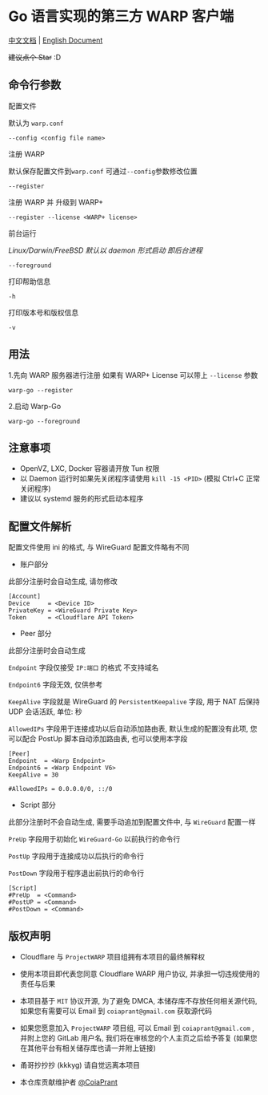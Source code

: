 # Go 语言实现的第三方 WARP 客户端

[中文文档](https://gitlab.com/ProjectWARP/warp-go/-/blob/master/README.zh_CN.md) | [English Document](https://gitlab.com/ProjectWARP/warp-go/-/blob/master/README.md)

~~建议点个 Star~~ :D

## 命令行参数

配置文件

默认为 `warp.conf`

```
--config <config file name>
```

注册 WARP

默认保存配置文件到`warp.conf` 可通过`--config`参数修改位置

```
--register
```

注册 WARP 并 升级到 WARP+

```
--register --license <WARP+ license>
```

前台运行

_Linux/Darwin/FreeBSD 默认以 daemon 形式启动 即后台进程_

```
--foreground
```

打印帮助信息

```
-h
```

打印版本号和版权信息

```
-v
```

## 用法

1.先向 WARP 服务器进行注册 如果有 WARP+ License 可以带上 `--license` 参数

```
warp-go --register
```

2.启动 Warp-Go

```
warp-go --foreground
```

## 注意事项

- OpenVZ, LXC, Docker 容器请开放 Tun 权限
- 以 Daemon 运行时如果先关闭程序请使用 `kill -15 <PID>` (模拟 Ctrl+C 正常关闭程序)
- 建议以 systemd 服务的形式启动本程序

## 配置文件解析

配置文件使用 ini 的格式, 与 WireGuard 配置文件略有不同

- 账户部分

此部分注册时会自动生成, 请勿修改

```
[Account]
Device     = <Device ID>
PrivateKey = <WireGuard Private Key>
Token      = <Cloudflare API Token>
```

- Peer 部分

此部分注册时会自动生成

`Endpoint` 字段仅接受 `IP:端口` 的格式 不支持域名

`Endpoint6` 字段无效, 仅供参考

`KeepAlive` 字段就是 WireGuard 的 `PersistentKeepalive` 字段, 用于 NAT 后保持 UDP 会话活跃, 单位: 秒

`AllowedIPs` 字段用于连接成功以后自动添加路由表, 默认生成的配置没有此项, 您可以配合 PostUp 脚本自动添加路由表, 也可以使用本字段

```
[Peer]
Endpoint  = <Warp Endpoint>
Endpoint6 = <Warp Endpoint V6>
KeepAlive = 30

#AllowedIPs = 0.0.0.0/0, ::/0
```

- Script 部分

此部分注册时不会自动生成, 需要手动追加到配置文件中, 与 `WireGuard` 配置一样

`PreUp` 字段用于初始化 `WireGuard-Go` 以前执行的命令行

`PostUp` 字段用于连接成功以后执行的命令行

`PostDown` 字段用于程序退出前执行的命令行

```
[Script]
#PreUp  = <Command>
#PostUP = <Command>
#PostDown = <Command>
```

## 版权声明

- Cloudflare 与 `ProjectWARP` 项目组拥有本项目的最终解释权
- 使用本项目即代表您同意 Cloudflare WARP 用户协议, 并承担一切违规使用的责任与后果
- 本项目基于 `MIT` 协议开源, 为了避免 DMCA, 本储存库不存放任何相关源代码, 如果您有需要可以 Email 到 `coiaprant@gmail.com` 获取源代码
- 如果您愿意加入 `ProjectWARP` 项目组, 可以 Email 到 `coiaprant@gmail.com` , 并附上您的 GitLab 用户名, 我们将在审核您的个人主页之后给予答复 (如果您在其他平台有相关储存库也请一并附上链接)
- 甬哥抄抄抄 (kkkyg) 请自觉远离本项目

- 本仓库贡献维护者 [@CoiaPrant](https://gitlab.com/CoiaPrant)
